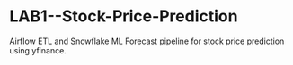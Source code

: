 # LAB1--Stock-Price-Prediction
Airflow ETL and Snowflake ML Forecast pipeline for stock price prediction using yfinance.
